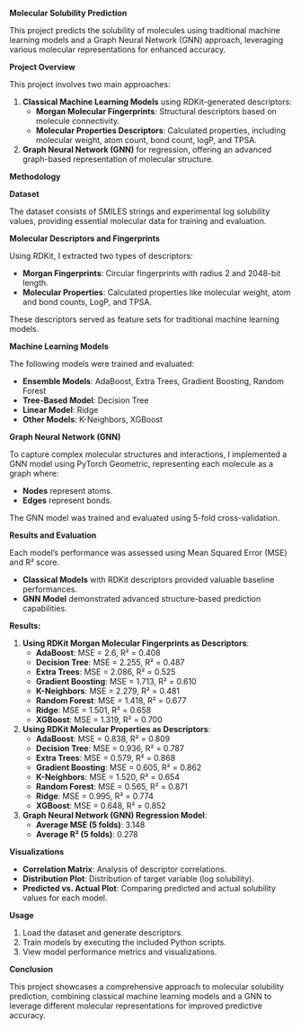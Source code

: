 **Molecular Solubility Prediction**

This project predicts the solubility of molecules using traditional machine learning models and a Graph Neural Network (GNN) approach, leveraging various molecular representations for enhanced accuracy.

**Project Overview**

This project involves two main approaches:

1. **Classical Machine Learning Models** using RDKit-generated descriptors:
    - **Morgan Molecular Fingerprints**: Structural descriptors based on molecule connectivity.
    - **Molecular Properties Descriptors**: Calculated properties, including molecular weight, atom count, bond count, logP, and TPSA.
2. **Graph Neural Network (GNN)** for regression, offering an advanced graph-based representation of molecular structure.

**Methodology**

**Dataset**

The dataset consists of SMILES strings and experimental log solubility values, providing essential molecular data for training and evaluation.

**Molecular Descriptors and Fingerprints**

Using RDKit, I extracted two types of descriptors:

- **Morgan Fingerprints**: Circular fingerprints with radius 2 and 2048-bit length.
- **Molecular Properties**: Calculated properties like molecular weight, atom and bond counts, LogP, and TPSA.

These descriptors served as feature sets for traditional machine learning models.

**Machine Learning Models**

The following models were trained and evaluated:

- **Ensemble Models**: AdaBoost, Extra Trees, Gradient Boosting, Random Forest
- **Tree-Based Model**: Decision Tree
- **Linear Model**: Ridge
- **Other Models**: K-Neighbors, XGBoost

**Graph Neural Network (GNN)**

To capture complex molecular structures and interactions, I implemented a GNN model using PyTorch Geometric, representing each molecule as a graph where:

- **Nodes** represent atoms.
- **Edges** represent bonds.

The GNN model was trained and evaluated using 5-fold cross-validation.

**Results and Evaluation**

Each model’s performance was assessed using Mean Squared Error (MSE) and R² score.

- **Classical Models** with RDKit descriptors provided valuable baseline performances.
- **GNN Model** demonstrated advanced structure-based prediction capabilities.

**Results:**

1. **Using RDKit Morgan Molecular Fingerprints as Descriptors**:
    - **AdaBoost**: MSE = 2.6, R² = 0.408
    - **Decision Tree**: MSE = 2.255, R² = 0.487
    - **Extra Trees**: MSE = 2.086, R² = 0.525
    - **Gradient Boosting**: MSE = 1.713, R² = 0.610
    - **K-Neighbors**: MSE = 2.279, R² = 0.481
    - **Random Forest**: MSE = 1.418, R² = 0.677
    - **Ridge**: MSE = 1.501, R² = 0.658
    - **XGBoost**: MSE = 1.319, R² = 0.700
2. **Using RDKit Molecular Properties as Descriptors**:
    - **AdaBoost**: MSE = 0.838, R² = 0.809
    - **Decision Tree**: MSE = 0.936, R² = 0.787
    - **Extra Trees**: MSE = 0.579, R² = 0.868
    - **Gradient Boosting**: MSE = 0.605, R² = 0.862
    - **K-Neighbors**: MSE = 1.520, R² = 0.654
    - **Random Forest**: MSE = 0.565, R² = 0.871
    - **Ridge**: MSE = 0.995, R² = 0.774
    - **XGBoost**: MSE = 0.648, R² = 0.852
3. **Graph Neural Network (GNN) Regression Model**:
    - **Average MSE (5 folds)**: 3.148
    - **Average R² (5 folds)**: 0.278

**Visualizations**

- **Correlation Matrix**: Analysis of descriptor correlations.
- **Distribution Plot**: Distribution of target variable (log solubility).
- **Predicted vs. Actual Plot**: Comparing predicted and actual solubility values for each model.

**Usage**

1. Load the dataset and generate descriptors.
2. Train models by executing the included Python scripts.
3. View model performance metrics and visualizations.

**Conclusion**

This project showcases a comprehensive approach to molecular solubility prediction, combining classical machine learning models and a GNN to leverage different molecular representations for improved predictive accuracy.
